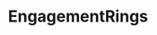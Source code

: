 ---
title: EngagementRings
crosslinks:
- jewelry
- JustEngaged
- 27xfnea
- jewelers
- help
- weddingplanning
- Diamonds
---